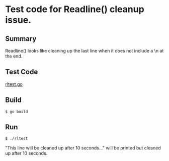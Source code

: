 Test code for Readline() cleanup issue.
=======

## Summary

Readline() looks like cleaning up the last line
when it does not include a \n at the end.

## Test Code

[rltest.go][testcode]

 [testcode]: ./rltest.go


## Build

```
$ go build
```

## Run

```
$ ./rltest
```

"This line will be cleaned up after 10 seconds..." will be printed
but cleaned up after 10 seconds.
